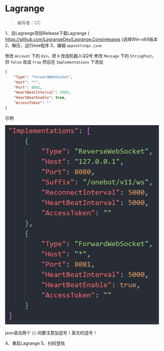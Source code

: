 # Lagrange

> 编写者：CC

1、去Lagrange项目Release下载Lagrange ( https://github.com/LagrangeDev/Lagrange.Core/releases )选择Win-x64版本
2、解压，运行exe程序
3、编辑 `appsettings.json`

修改 `Account` 下的 `Uin`，把 `0` 改成机器人QQ号
修改 `Message` 下的 `StringPost`，将 `false` 改成 `true`
然后在 `Implementations` 下添加

```json
{
    "Type": "ForwardWebSocket",
    "Host": "*",
    "Port": 8081,
    "HeartBeatInterval": 5000,
    "HeartBeatEnable": true,
    "AccessToken": ""
}
```

示例

![图片](/src/食用指南-Lagrange-1.png)

json语法两个 `{}` 间要注意加逗号！英文的逗号！

4、重启Lagrange
5、扫码登陆